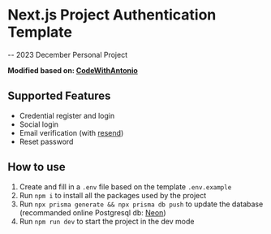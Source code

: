 # Next.js Project Authentication Template

-- 2023 December Personal Project

**Modified based on: [CodeWithAntonio](https://github.com/AntonioErdeljac/next-auth-v5-advanced-guide)**

## Supported Features

- Credential register and login
- Social login
- Email verification (with [resend](https://resend.com/))
- Reset password

## How to use

1. Create and fill in a `.env` file based on the template `.env.example`
2. Run `npm i` to install all the packages used by the project
3. Run `npx prisma generate && npx prisma db push` to update the database (recommanded online Postgresql db: [Neon](https://neon.tech/))
4. Run `npm run dev` to start the project in the dev mode
